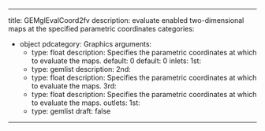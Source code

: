 
---
title: GEMglEvalCoord2fv
description: evaluate enabled two-dimensional maps at the specified parametric coordinates
categories:
  - object
pdcategory: Graphics
arguments:
    - type: float
      description: Specifies the parametric coordinates at which to evaluate the maps.
      default: 0
      default: 0
inlets:
  1st:
    - type: gemlist
      description:
  2nd:
    - type: float
      description: Specifies the parametric coordinates at which to evaluate the maps.
  3rd:
    - type: float
      description: Specifies the parametric coordinates at which to evaluate the maps.
outlets:
  1st:
    - type: gemlist
draft: false
---

